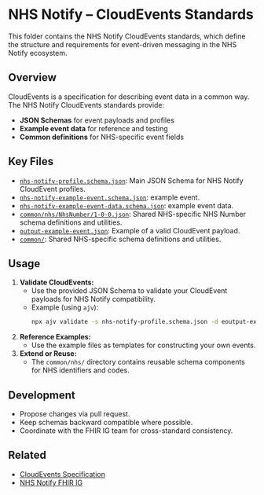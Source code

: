 # NHS Notify – CloudEvents Standards

This folder contains the NHS Notify CloudEvents standards, which define the structure and requirements for event-driven messaging in the NHS Notify ecosystem.

## Overview

CloudEvents is a specification for describing event data in a common way. The NHS Notify CloudEvents standards provide:

- **JSON Schemas** for event payloads and profiles
- **Example event data** for reference and testing
- **Common definitions** for NHS-specific event fields

## Key Files

- [`nhs-notify-profile.schema.json`](nhs-notify-profile.schema.json): Main JSON Schema for NHS Notify CloudEvent profiles.
- [`nhs-notify-example-event.schema.json`](nhs-notify-example-event.schema.json): example event.
- [`nhs-notify-example-event-data.schema.json`](nhs-notify-example-event-data.schema.json): example event data.
- [`common/nhs/NhsNumber/1-0-0.json`](common/nhs/NhsNumber/1-0-0.json): Shared NHS-specific NHS Number schema definitions and utilities.
- [`output-example-event.json`](output-example-event.json): Example of a valid CloudEvent payload.
- [`common/`](common/): Shared NHS-specific schema definitions and utilities.



## Usage

1. **Validate CloudEvents:**
   - Use the provided JSON Schema to validate your CloudEvent payloads for NHS Notify compatibility.
   - Example (using `ajv`):
     ```sh
     npx ajv validate -s nhs-notify-profile.schema.json -d eoutput-example-event.json
     ```
2. **Reference Examples:**
   - Use the example files as templates for constructing your own events.
3. **Extend or Reuse:**
   - The `common/nhs/` directory contains reusable schema components for NHS identifiers and codes.

## Development

- Propose changes via pull request.
- Keep schemas backward compatible where possible.
- Coordinate with the FHIR IG team for cross-standard consistency.

## Related

- [CloudEvents Specification](https://cloudevents.io/)
- [NHS Notify FHIR IG](../fhir/README.md)
